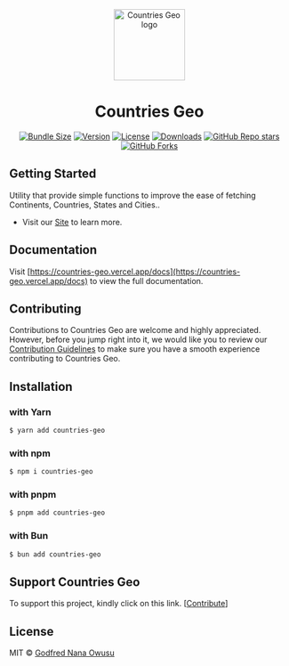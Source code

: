 <div align="center">
  <a href="https://countries-geo.vercel.app">
    <picture>
      <source media="(prefers-color-scheme: dark)" srcset="https://github.com/godfrednanaowusu/countries-geo/blob/main/www/public/logo.png">
      <img alt="Countries Geo logo" src="https://github.com/godfrednanaowusu/countries-geo/blob/main/www/public/logo.png" height="128">
    </picture>
  </a>
  <h1>Countries Geo</h1>

[![Bundle Size](https://img.shields.io/bundlephobia/minzip/countries-geo?logo=npm&style=for-the-badge&labelColor=0000FF)](https://npmjs.com/package/countries-geo)
[![Version](https://img.shields.io/npm/v/countries-geo?logo=npm&style=for-the-badge&labelColor=000000)](https://npmjs.com/package/countries-geo)
[![License](https://img.shields.io/npm/l/countries-geo?logo=npm&style=for-the-badge&labelColor=000000)](https://npmjs.com/package/countries-geo/LICENSE.md)
[![Downloads](https://img.shields.io/npm/dm/countries-geo?logo=npm&style=for-the-badge&labelColor=000000)](https://npmjs.com/package/countries-geo)
[![GitHub Repo stars](https://img.shields.io/github/stars/godfrednanaowusu/countries-geo?style=for-the-badge&logo=github&labelColor=000000)](https://github.com/godfrednanaowusu/countries-geo)
[![GitHub Forks](https://img.shields.io/github/forks/godfrednanaowusu/countries-geo?style=for-the-badge&logo=github&labelColor=000000)](https://github.com/godfrednanaowusu/countries-geo)

</div>

## Getting Started

Utility that provide simple functions to improve the ease of fetching Continents, Countries, States and Cities..

- Visit our [Site](https://countries-geo.vercel.app) to learn more.

## Documentation

Visit [https://countries-geo.vercel.app/docs](https://countries-geo.vercel.app/docs) to view the full documentation.

## Contributing

Contributions to Countries Geo are welcome and highly appreciated. However, before you jump right into it, we would like you to review our [Contribution Guidelines](/contributing.md) to make sure you have a smooth experience contributing to Countries Geo.

## Installation

### with Yarn
```sh filename="shell" copy
$ yarn add countries-geo
```

### with npm
```sh filename="shell" copy
$ npm i countries-geo
```

### with pnpm
```sh filename="shell" copy
$ pnpm add countries-geo
```

### with Bun
```sh filename="shell" copy
$ bun add countries-geo
````

## Support Countries Geo

To support this project, kindly click on this link.
[[Contribute](https://opencollective.com/countries-geo/contribute)]

## License

MIT © [Godfred Nana Owusu](https://github.com/godfrednanaowusu)

